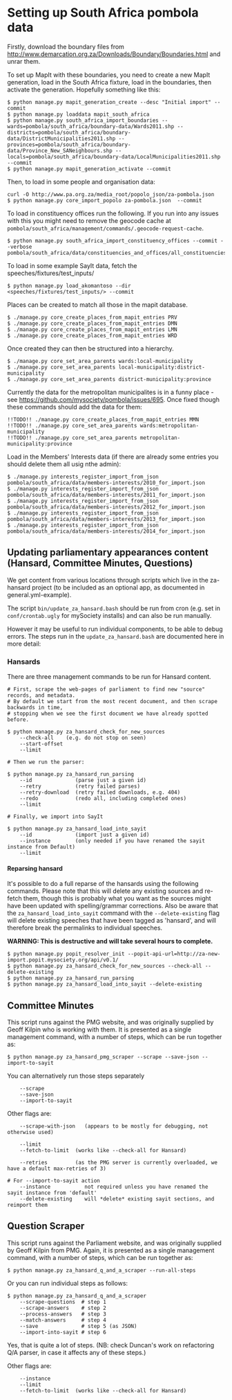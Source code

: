 # Setting up South Africa pombola data

Firstly, download the boundary files from
http://www.demarcation.org.za/Downloads/Boundary/Boundaries.html and unrar
them.

To set up MapIt with these boundaries, you need to create a new MapIt
generation, load in the South Africa fixture, load in the boundaries, then
activate the generation. Hopefully something like this:

    $ python manage.py mapit_generation_create --desc "Initial import" --commit
    $ python manage.py loaddata mapit_south_africa
    $ python manage.py south_africa_import_boundaries --wards=pombola/south_africa/boundary-data/Wards2011.shp --districts=pombola/south_africa/boundary-data/DistrictMunicipalities2011.shp --provinces=pombola/south_africa/boundary-data/Province_New_SANeighbours.shp --locals=pombola/south_africa/boundary-data/LocalMunicipalities2011.shp --commit
    $ python manage.py mapit_generation_activate --commit

Then, to load in some people and organisation data:

    curl -O http://www.pa.org.za/media_root/popolo_json/za-pombola.json
    $ python manage.py core_import_popolo za-pombola.json  --commit

To load in constituency offices run the following.
If you run into any issues with this you might need to remove the
geocode cache at `pombola/south_africa/management/commands/.geocode-request-cache`.

    $ python manage.py south_africa_import_constituency_offices --commit --verbose pombola/south_africa/data/constituencies_and_offices/all_constituencies.csv

To load in some example SayIt data, fetch the speeches/fixtures/test_inputs/

    $ python manage.py load_akomantoso --dir <speeches/fixtures/test_inputs/> --commit

Places can be created to match all those in the mapit database.

    $ ./manage.py core_create_places_from_mapit_entries PRV
    $ ./manage.py core_create_places_from_mapit_entries DMN
    $ ./manage.py core_create_places_from_mapit_entries LMN
    $ ./manage.py core_create_places_from_mapit_entries WRD

Once created they can then be structured into a hierarchy.

    $ ./manage.py core_set_area_parents wards:local-municipality
    $ ./manage.py core_set_area_parents local-municipality:district-municipality
    $ ./manage.py core_set_area_parents district-municipality:province

Currently the data for the metropolitan municipalites is in a funny place - see
https://github.com/mysociety/pombola/issues/695. Once fixed though these
commands should add the data for them:

    !!TODO!! ./manage.py core_create_places_from_mapit_entries MMN
    !!TODO!! ./manage.py core_set_area_parents wards:metropolitan-municipality
    !!TODO!! ./manage.py core_set_area_parents metropolitan-municipality:province

Load in the Members' Interests data (if there are already some entries you should delete them all usig nthe admin):

    $ ./manage.py interests_register_import_from_json pombola/south_africa/data/members-interests/2010_for_import.json
    $ ./manage.py interests_register_import_from_json pombola/south_africa/data/members-interests/2011_for_import.json
    $ ./manage.py interests_register_import_from_json pombola/south_africa/data/members-interests/2012_for_import.json
    $ ./manage.py interests_register_import_from_json pombola/south_africa/data/members-interests/2013_for_import.json
    $ ./manage.py interests_register_import_from_json pombola/south_africa/data/members-interests/2014_for_import.json

## Updating parliamentary appearances content (Hansard, Committee Minutes, Questions)

We get content from various locations through scripts which live in the za-hansard project (to be included as
an optional app, as documented in general.yml-example).

The script `bin/update_za_hansard.bash` should be run from cron (e.g. set in
`conf/crontab.ugly` for mySociety installs) and can also be run manually.  

However it may be useful to run individual components, to be able to debug
errors.  The steps run in the `update_za_hansard.bash` are documented here in
more detail:

### Hansards

There are three management commands to be run for Hansard content. 

    # First, scrape the web-pages of parliament to find new "source" records, and metadata.
    # By default we start from the most recent document, and then scrape backwards in time,
    # stopping when we see the first document we have already spotted before.

    $ python manage.py za_hansard_check_for_new_sources
        --check-all    (e.g. do not stop on seen)
        --start-offset 
        --limit

    # Then we run the parser:

    $ python manage.py za_hansard_run_parsing
        --id              (parse just a given id)
        --retry           (retry failed parses)
        --retry-download  (retry failed downloads, e.g. 404)
        --redo            (redo all, including completed ones)
        --limit

    # Finally, we import into SayIt

    $ python manage.py za_hansard_load_into_sayit
        --id              (import just a given id)
        --instance        (only needed if you have renamed the sayit instance from Default)
        --limit

#### Reparsing hansard

It's possible to do a full reparse of the hansards using the following commands.
Please note that this will delete any existing sources and re-fetch them, though
this is probably what you want as the sources might have been updated with
spelling/grammar corrections. Also be aware that the
`za_hansard_load_into_sayit` command with the `--delete-existing` flag will
delete existing speeches that have been tagged as 'hansard', and will therefore
break the permalinks to individual speeches.

**WARNING: This is destructive and will take several hours to complete.**

    $ python manage.py popit_resolver_init --popit-api-url=http://za-new-import.popit.mysociety.org/api/v0.1/
    $ python manage.py za_hansard_check_for_new_sources --check-all --delete-existing
    $ python manage.py za_hansard_run_parsing
    $ python manage.py za_hansard_load_into_sayit --delete-existing

## Committee Minutes

This script runs against the PMG website, and was originally supplied by Geoff Kilpin who is
working with them.  It is presented as a single management command, with a
number of steps, which can be run together as:

    $ python manage.py za_hansard_pmg_scraper --scrape --save-json --import-to-sayit

You can alternatively run those steps separately

        --scrape 
        --save-json 
        --import-to-sayit

Other flags are:

        --scrape-with-json   (appears to be mostly for debugging, not otherwise used)

        --limit
        --fetch-to-limit  (works like --check-all for Hansard)

        --retries         (as the PMG server is currently overloaded, we have a default max-retries of 3)

    # For --import-to-sayit action
        --instance           not required unless you have renamed the sayit instance from 'default'
        --delete-existing    will *delete* existing sayit sections, and reimport them

## Question Scraper

This script runs against the Parliament website, and was originally supplied by
Geoff Kilpin from PMG.  Again, it is presented as a single management command,
with a number of steps, which can be run together as:

    $ python manage.py za_hansard_q_and_a_scraper --run-all-steps

Or you can run individual steps as follows:

    $ python manage.py za_hansard_q_and_a_scraper 
        --scrape-questions  # step 1
        --scrape-answers    # step 2
        --process-answers   # step 3
        --match-answers     # step 4
        --save              # step 5 (as JSON)
        --import-into-sayit # step 6

Yes, that is quite a lot of steps.  (NB: check Duncan's work on refactoring Q/A
parser, in case it affects any of these steps.)

Other flags are:

        --instance
        --limit
        --fetch-to-limit  (works like --check-all for Hansard)


